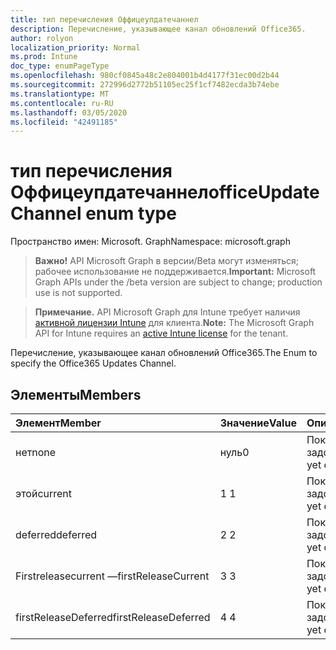 ```yaml
---
title: тип перечисления Оффицеупдатечаннел
description: Перечисление, указывающее канал обновлений Office365.
author: rolyon
localization_priority: Normal
ms.prod: Intune
doc_type: enumPageType
ms.openlocfilehash: 980cf0845a48c2e804001b4d4177f31ec00d2b44
ms.sourcegitcommit: 272996d2772b51105ec25f1cf7482ecda3b74ebe
ms.translationtype: MT
ms.contentlocale: ru-RU
ms.lasthandoff: 03/05/2020
ms.locfileid: "42491185"
---
```

# <a name="officeupdatechannel-enum-type"></a><span data-ttu-id="d86d2-103">тип перечисления Оффицеупдатечаннел</span><span class="sxs-lookup"><span data-stu-id="d86d2-103">officeUpdateChannel enum type</span></span>

<span data-ttu-id="d86d2-104">Пространство имен: Microsoft. Graph</span><span class="sxs-lookup"><span data-stu-id="d86d2-104">Namespace: microsoft.graph</span></span>

> <span data-ttu-id="d86d2-105">**Важно!** API Microsoft Graph в версии/Beta могут изменяться; рабочее использование не поддерживается.</span><span class="sxs-lookup"><span data-stu-id="d86d2-105">**Important:** Microsoft Graph APIs under the /beta version are subject to change; production use is not supported.</span></span>

> <span data-ttu-id="d86d2-106">**Примечание.** API Microsoft Graph для Intune требует наличия [активной лицензии Intune](https://go.microsoft.com/fwlink/?linkid=839381) для клиента.</span><span class="sxs-lookup"><span data-stu-id="d86d2-106">**Note:** The Microsoft Graph API for Intune requires an [active Intune license](https://go.microsoft.com/fwlink/?linkid=839381) for the tenant.</span></span>

<span data-ttu-id="d86d2-107">Перечисление, указывающее канал обновлений Office365.</span><span class="sxs-lookup"><span data-stu-id="d86d2-107">The Enum to specify the Office365 Updates Channel.</span></span>

## <a name="members"></a><span data-ttu-id="d86d2-108">Элементы</span><span class="sxs-lookup"><span data-stu-id="d86d2-108">Members</span></span>
|<span data-ttu-id="d86d2-109">Элемент</span><span class="sxs-lookup"><span data-stu-id="d86d2-109">Member</span></span>|<span data-ttu-id="d86d2-110">Значение</span><span class="sxs-lookup"><span data-stu-id="d86d2-110">Value</span></span>|<span data-ttu-id="d86d2-111">Описание</span><span class="sxs-lookup"><span data-stu-id="d86d2-111">Description</span></span>|
|:---|:---|:---|
|<span data-ttu-id="d86d2-112">нет</span><span class="sxs-lookup"><span data-stu-id="d86d2-112">none</span></span>|<span data-ttu-id="d86d2-113">нуль</span><span class="sxs-lookup"><span data-stu-id="d86d2-113">0</span></span>|<span data-ttu-id="d86d2-114">Пока не задокументировано.</span><span class="sxs-lookup"><span data-stu-id="d86d2-114">Not yet documented</span></span>|
|<span data-ttu-id="d86d2-115">этой</span><span class="sxs-lookup"><span data-stu-id="d86d2-115">current</span></span>|<span data-ttu-id="d86d2-116">1 </span><span class="sxs-lookup"><span data-stu-id="d86d2-116">1</span></span>|<span data-ttu-id="d86d2-117">Пока не задокументировано.</span><span class="sxs-lookup"><span data-stu-id="d86d2-117">Not yet documented</span></span>|
|<span data-ttu-id="d86d2-118">deferred</span><span class="sxs-lookup"><span data-stu-id="d86d2-118">deferred</span></span>|<span data-ttu-id="d86d2-119">2 </span><span class="sxs-lookup"><span data-stu-id="d86d2-119">2</span></span>|<span data-ttu-id="d86d2-120">Пока не задокументировано.</span><span class="sxs-lookup"><span data-stu-id="d86d2-120">Not yet documented</span></span>|
|<span data-ttu-id="d86d2-121">Firstreleasecurrent —</span><span class="sxs-lookup"><span data-stu-id="d86d2-121">firstReleaseCurrent</span></span>|<span data-ttu-id="d86d2-122">3 </span><span class="sxs-lookup"><span data-stu-id="d86d2-122">3</span></span>|<span data-ttu-id="d86d2-123">Пока не задокументировано.</span><span class="sxs-lookup"><span data-stu-id="d86d2-123">Not yet documented</span></span>|
|<span data-ttu-id="d86d2-124">firstReleaseDeferred</span><span class="sxs-lookup"><span data-stu-id="d86d2-124">firstReleaseDeferred</span></span>|<span data-ttu-id="d86d2-125">4 </span><span class="sxs-lookup"><span data-stu-id="d86d2-125">4</span></span>|<span data-ttu-id="d86d2-126">Пока не задокументировано.</span><span class="sxs-lookup"><span data-stu-id="d86d2-126">Not yet documented</span></span>|



